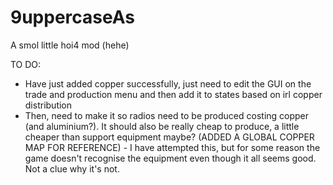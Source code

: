# 9uppercaseAs
A smol little hoi4 mod (hehe)

TO DO:
- Have just added copper successfully, just need to edit the GUI on the trade and production menu and then add it to states based on irl copper distribution
- Then, need to make it so radios need to be produced costing copper (and aluminium?). It should also be really cheap to produce, a little cheaper than support equipment maybe? (ADDED A GLOBAL COPPER MAP FOR REFERENCE) - I have attempted this, but for some reason the game doesn't recognise the equipment even though it all seems good. Not a clue why it's not.
